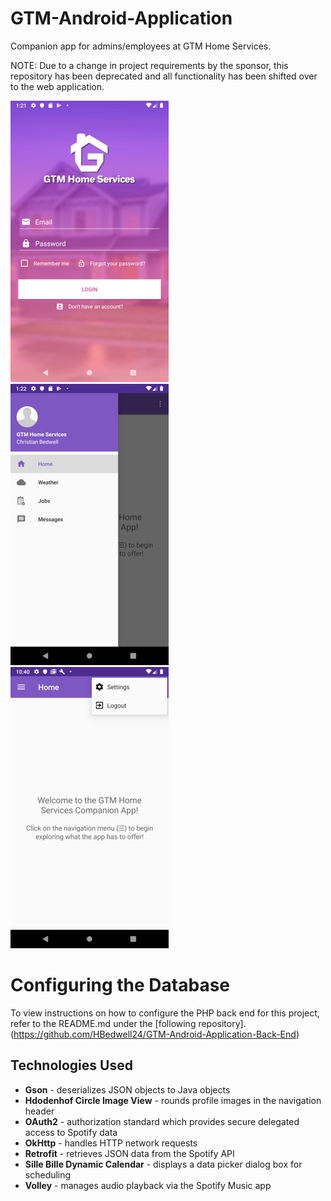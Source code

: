 # GTM-Android-Application
Companion app for admins/employees at GTM Home Services.

NOTE: Due to a change in project requirements by the sponsor, this repository has been deprecated and all functionality has been shifted over to the web application. 

![Login Screen](images/login_screen.png?raw=true "Login Screen")
![Navigation Menu](images/navigation_menu.png?raw=true "Navigation Menu")
![Settings Menu](images/settings_menu.png?raw=true "Settings Menu")

# Configuring the Database
To view instructions on how to configure the PHP back end for this project, refer to the README.md under the [following repository].(https://github.com/HBedwell24/GTM-Android-Application-Back-End)

## Technologies Used
* **Gson** - deserializes JSON objects to Java objects
* **Hdodenhof Circle Image View** - rounds profile images in the navigation header
* **OAuth2** - authorization standard which provides secure delegated access to Spotify data
* **OkHttp** - handles HTTP network requests
* **Retrofit** - retrieves JSON data from the Spotify API 
* **Sille Bille Dynamic Calendar** - displays a data picker dialog box for scheduling
* **Volley** - manages audio playback via the Spotify Music app

